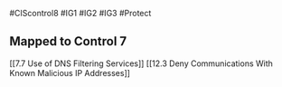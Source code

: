 #CIScontrol8 #IG1  #IG2  #IG3 #Protect  
## Mapped to Control 7
[[7.7 Use of DNS Filtering Services]]
[[12.3 Deny Communications With Known Malicious IP Addresses]]


